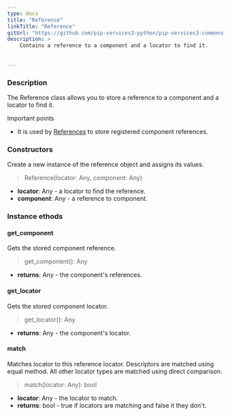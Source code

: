 ```yaml
---
type: docs
title: "Reference"
linkTitle: "Reference"
gitUrl: "https://github.com/pip-services3-python/pip-services3-commons-python"
description: >
    Contains a reference to a component and a locator to find it.
    
 
---
```


### Description

The Reference class allows you to store a reference to a component and a locator to find it.

Important points

- It is used by [References](../references) to store registered component references.

### Constructors
Create a new instance of the reference object and assigns its values.

> Reference(locator: Any, component: Any)

- **locator**: Any - a locator to find the reference. 
- **component**: Any - a reference to component.

###  Instance ethods

#### get_component
Gets the stored component reference.    

> get_component(): Any

- **returns**: Any - the component's references.


#### get_locator
Gets the stored component locator. 

> get_locator(): Any

- **returns**: Any - the component's locator.

#### match
Matches locator to this reference locator.
Descriptors are matched using equal method.
All other locator types are matched using direct comparison.

> match(locator: Any): bool

- **locator**: Any - the locator to match. 
- **returns**: bool - true if locators are matching and false it they don't.

